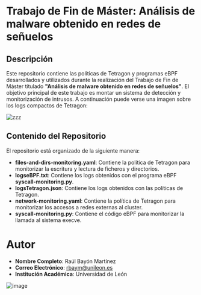 # Trabajo de Fin de Máster: Análisis de malware obtenido en redes de señuelos

## Descripción

Este repositorio contiene las políticas de Tetragon y programas eBPF desarrollados y utilizados durante la realización del Trabajo de Fin de Máster titulado **"Análisis de malware obtenido en redes de señuelos"**. El objetivo principal de este trabajo es montar un sistema de detección y monitorización de intrusos. A continuación puede verse una imagen sobre los logs compactos de Tetragon:

![zzz](https://github.com/rbayom00/tfm-tetragon-ebpf/assets/55236794/2eb6a270-c4a1-4837-9627-b5ec834b8cfd)


## Contenido del Repositorio

El repositorio está organizado de la siguiente manera:

- **files-and-dirs-monitoring.yaml**: Contiene la política de Tetragon para monitorizar la escritura y lectura de ficheros y directorios.
- **logseBPF.txt**: Contiene los logs obtenidos con el programa eBPF **syscall-monitoring.py**.
- **logsTetragon.json**: Contiene los logs obtenidos con las políticas de Tetragon.
- **network-monitoring.yaml**: Contiene la política de Tetragon para monitorizar los accesos a redes externas al cluster.
- **syscall-monitoring.py**: Contiene el código eBPF para monitorizar la llamada al sistema execve.

# Autor
- **Nombre Completo**: Raúl Bayón Martínez
- **Correo Electrónico**: rbaym@unileon.es
- **Institución Académica**: Universidad de León

![image](https://github.com/rbayom00/tfm-tetragon-ebpf/assets/55236794/c1bb316a-2bfa-47cb-a23c-f760707f3aed)
